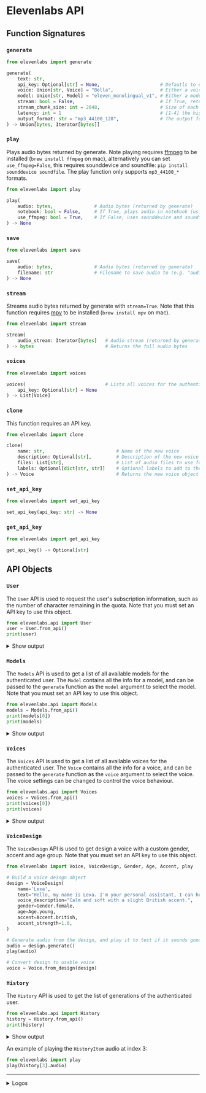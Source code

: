 # Elevenlabs API

## Function Signatures

### `generate`

```py
from elevenlabs import generate

generate(
    text: str,
    api_key: Optional[str] = None,                      # Defautls to env variable ELEVEN_API_KEY, or None if not set but quota will be limited
    voice: Union[str, Voice] = "Bella",                 # Either a voice name, voice_id, or Voice object (use voice object to control stability and similarity_boost)
    model: Union[str, Model] = "eleven_monolingual_v1", # Either a model name or Model object
    stream: bool = False,                               # If True, returns a generator streaming bytes
    stream_chunk_size: int = 2048,                      # Size of each chunk when stream=True
    latency: int = 1                                    # [1-4] the higher the more optimized for streaming latency (only works with stream=True)
    output_format: str = "mp3_44100_128",               # The output format: mp3_44100_[64,96,128,192], pcm_[16000,22050,24000,44100], ulaw_8000
) -> Union[bytes, Iterator[bytes]]
```

### `play`

Plays audio bytes returned by generate. Note playing requires [ffmpeg](https://ffmpeg.org/download.html) to be installed (`brew install ffmpeg` on mac), alternatively you can set `use_ffmpeg=False`, this requires sounddevice and soundfile: `pip install sounddevice soundfile`. The play function only supports `mp3_44100_*` formats.

```py
from elevenlabs import play

play(
    audio: bytes,               # Audio bytes (returned by generate)
    notebook: bool = False,     # If True, plays audio in notebook (using IPython.display.Audio) else uses ffmpeg
    use_ffmpeg: bool = True,    # If False, uses sounddevice and soundfile to play audio
) -> None
```

### `save`

```py
from elevenlabs import save

save(
    audio: bytes,               # Audio bytes (returned by generate)
    filename: str               # Filename to save audio to (e.g. "audio.wav")
) -> None
```

### `stream`

Streams audio bytes returned by generate with `stream=True`. Note that this function requires [mpv](https://mpv.io/installation/) to be installed (`brew install mpv` on mac).

```py
from elevenlabs import stream

stream(
    audio_stream: Iterator[bytes]   # Audio stream (returned by generate with stream=True)
) -> bytes                          # Returns the full audio bytes
```

### `voices`

```py
from elevenlabs import voices

voices(                             # Lists all voices for the authenticated user, or the default voices if no API key is set
    api_key: Optional[str] = None
) -> List[Voice]
```

### `clone`

This function requires an API key.

```py
from elevenlabs import clone

clone(
    name: str,                          # Name of the new voice
    description: Optional[str],         # Description of the new voice
    files: List[str],                   # List of audio files to use for cloning
    labels: Optional[dict[str, str]]    # Optional labels to add to the new voice
) -> Voice                              # Returns the new voice object
```

### `set_api_key`

```py
from elevenlabs import set_api_key

set_api_key(api_key: str) -> None
```

### `get_api_key`

```py
from elevenlabs import get_api_key

get_api_key() -> Optional[str]
```



## API Objects

### `User`
The `User` API is used to request the user's subscription information, such as the number of character remaining in the quota. Note that you must set an API key to use this object.

```py
from elevenlabs.api import User
user = User.from_api()
print(user)
```
<details> <summary> Show output </summary>

```py
User(
    subscription=Subscription(
        character_count=5185,
        character_limit=10000,
        available_models=[Models(model_id='prod', display_name='Prod')],
        status='free'
    )
)
```

</details>

### `Models`

The `Models` API is used to get a list of all available models for the authenticated user. The `Model` contains all the info for a model, and can be passed to the `generate` function as the `model` argument to select the model. Note that you must set an API key to use this object.

```py
from elevenlabs.api import Models
models = Models.from_api()
print(models[0])
print(models)
```

<details> <summary> Show output </summary>

```py
Model(
    model_id='eleven_monolingual_v1',
    name='Eleven Monolingual v1',
    token_cost_factor=1.0,
    description='Use our standard English language model to generate speech in a variety of voices, styles and moods.'
)
```

```py
Models(
    models=[
        Model(
            model_id='eleven_monolingual_v1',
            name='Eleven Monolingual v1',
            token_cost_factor=1.0,
            description='Use our standard English language model to generate speech in a variety of voices, styles and moods.'
        ),
        Model(
            model_id='eleven_multilingual_v1',
            name='Eleven Multilingual v1',
            token_cost_factor=1.0,
            description='Generate lifelike speech in multiple languages and create content that resonates with a broader audience. '
        )
    ]
)
```

</details>

### `Voices`

The `Voices` API is used to get a list of all available voices for the authenticated user. The `Voice` contains all the info for a voice, and can be passed to the `generate` function as the `voice` argument to select the voice. The voice settings can be changed to control the voice behaviour.

```py
from elevenlabs.api import Voices
voices = Voices.from_api()
print(voices[0])
print(voices)
```

<details> <summary> Show output </summary>

```py
Voice(
    voice_id='21m00Tcm4TlvDq8ikWAM',
    name='Rachel',
    category='premade',
    settings=None
)
```

```py
Voices(
    voices=[
        Voice(
            voice_id='21m00Tcm4TlvDq8ikWAM',
            name='Rachel',
            category='premade',
            settings=None
        ),
        Voice(
            voice_id='AZnzlk1XvdvUeBnXmlld',
            name='Domi',
            category='premade',
            settings=None
        ),
        Voice(
            voice_id='EXAVITQu4vr4xnSDxMaL',
            name='Bella',
            category='premade',
            settings=None
        ),
        ...
    ]
)
```

</details>


### `VoiceDesign`

The `VoiceDesign` API is used to get design a voice with a custom gender, accent and age group. Note that you must set an API key to use this object.
```py
from elevenlabs import Voice, VoiceDesign, Gender, Age, Accent, play

# Build a voice deisgn object
design = VoiceDesign(
    name='Lexa',
    text="Hello, my name is Lexa. I'm your personal assistant, I can help you with your daily tasks and I can also read you the news.",
    voice_description="Calm and soft with a slight British accent.",
    gender=Gender.female,
    age=Age.young,
    accent=Accent.british,
    accent_strength=1.0,
)

# Generate audio from the design, and play it to test if it sounds good (optional)
audio = design.generate()
play(audio)

# Convert design to usable voice
voice = Voice.from_design(design)
```

### `History`

The `History` API is used to get the list of generations of the authenticated user.

```py
from elevenlabs.api import History
history = History.from_api()
print(history)
```

<details> <summary> Show output </summary>

```py
History(
    history=[
        HistoryItem(
            history_item_id='coDAIxWBxUhQuIaMIicv',
            request_id='d680d4160837cb610a64e1a28d72e37b',
            voice_id='EXAVITQu4vr4xnSDxMaL',
            text=' This is a... streaming voice!! ',
            date=datetime.datetime(2023, 4, 18, 14, 24, 5),
            date_unix=1681827845,
            character_count_change_from=5153,
            character_count_change_to=5185,
            character_count_change=32,
            content_type='audio/mpeg',
            settings=VoiceSettings(stability=0.245, similarity_boost=0.75),
            feedback=None
        ),
        HistoryItem(
            history_item_id='lXryIJPkG4KmR4lZFAPF',
            request_id='31e1ead811826efb38e4c867d383da77',
            voice_id='EXAVITQu4vr4xnSDxMaL',
            text=" Hi! I'm the world's most advanced text-to-speech system, made by elevenlabs. ",
            date=datetime.datetime(2023, 4, 18, 14, 21, 32),
            date_unix=1681827692,
            character_count_change_from=5075,
            character_count_change_to=5153,
            character_count_change=78,
            content_type='audio/mpeg',
            settings=VoiceSettings(stability=0.245, similarity_boost=0.75),
            feedback=None
        ),
        ...
    ]
)
```

</details>

An example of playing the `HistoryItem` audio at index 3:
```py
from elevenlabs import play
play(history[3].audio)
```



<hr/>



<details><summary>Logos</summary>

![IIMultilingualV2](https://github.com/elevenlabs/elevenlabs-python/assets/12028621/4f85c9cf-85b6-435e-ab50-5b8c7c4e9dd2)

</details>
